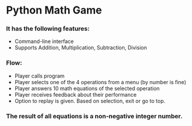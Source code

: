 # Python Math Game

### It has the following features:

* Command-line interface
* Supports Addition, Multiplication, Subtraction, Division

### Flow:
* Player calls program
* Player selects one of the 4 operations from a menu (by number is fine)
* Player answers 10 math equations of the selected operation
* Player receives feedback about their performance
* Option to replay is given. Based on selection, exit or go to top.

### The result of all equations is a non-negative integer number.
